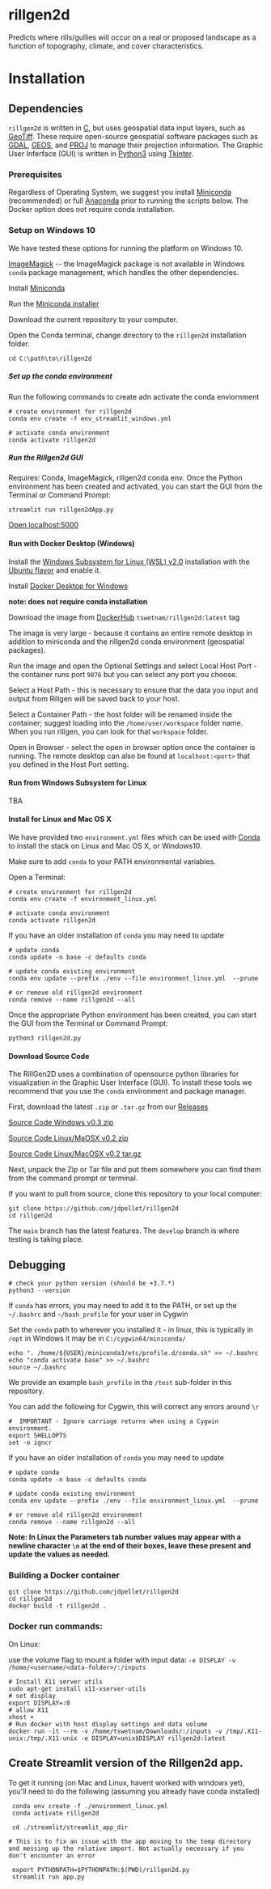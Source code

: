 # rillgen2d

Predicts where rills/gullies will occur on a real or proposed landscape as a function of topography, climate, and cover characteristics.

# Installation

## Dependencies

`rillgen2d` is written in [C](https://en.wikipedia.org/wiki/C_(programming_language)), but uses geospatial data input layers, such as [GeoTiff](https://www.ogc.org/standards/geotiff). These require open-source geospatial software packages such as [GDAL](https://gdal.org/), [GEOS](https://trac.osgeo.org/geos), and [PROJ](https://proj.org/) to manage their projection information. The Graphic User Inferface (GUI) is written in [Python3](https://www.python.org/) using [Tkinter](https://docs.python.org/3/library/tkinter.html).

### Prerequisites

Regardless of Operating System, we suggest you install [Miniconda](https://docs.conda.io/en/latest/miniconda.html) (recommended) or full [Anaconda](https://www.anaconda.com/products/individual) prior to running the scripts below. The Docker option does not require conda installation. 


### Setup on Windows 10 

We have tested these options for running the platform on Windows 10.

[ImageMagick](https://imagemagick.org/script/download.php#windows) -- the ImageMagick package is not available in Windows `conda` package management, which handles the other dependencies.

Install [Miniconda](https://docs.conda.io/en/latest/miniconda.html)

Run the [Miniconda installer](https://docs.conda.io/en/latest/miniconda.html)

Download the current repository to your computer.

Open the Conda terminal, change directory to the `rillgen2d` installation folder.

```
cd C:\path\to\rillgen2d
```

##### Set up the conda environment

Run the following commands to create adn activate the conda enviornment
```
# create environment for rillgen2d
conda env create -f env_streamlit_windows.yml

# activate conda environment
conda activate rillgen2d
```

##### Run the Rillgen2d GUI
Requires: Conda, ImageMagick, rillgen2d conda env.
Once the Python environment has been created and activated, you can start the GUI from the Terminal or Command Prompt:

```
streamlit run rillgen2dApp.py
```
[Open localhost:5000](http://localhost:5000/)

#### Run with Docker Desktop (Windows)

Install the [Windows Subsystem for Linux (WSL) v2.0](https://docs.microsoft.com/en-us/windows/wsl/install-win10) installation with the [Ubuntu flavor](https://ubuntu.com/wsl) and enable it.

Install [Docker Desktop for Windows](https://hub.docker.com/editions/community/docker-ce-desktop-windows)

**note: does not require conda installation**

Download the image from [DockerHub](https://hub.docker.com/u/tswetnam/rillgen2d) `tswetnam/rillgen2d:latest` tag

The image is very large - because it contains an entire remote desktop in addition to miniconda and the rillgen2d conda environment (geospatial packages). 

Run the image and open the Optional Settings and select Local Host Port - the container runs port `9876` but you can select any port you choose.

Select a Host Path - this is necessary to ensure that the data you input and output from Rillgen will be saved back to your host. 

Select a Container Path - the host folder will be renamed inside the container; suggest loading into the `/home/user/workspace` folder name. When you run rillgen, you can look for that `workspace` folder.

Open in Browser - select the open in browser option once the container is running. The remote desktop can also be found at `localhost:<port>` that you defined in the Host Port setting.

#### Run from Windows Subsystem for Linux

TBA

#### Install for Linux and Mac OS X

We have provided two `environment.yml` files which can be used with [Conda](https://docs.conda.io/en/latest/) to install the stack on Linux and Mac OS X, or Windows10.

Make sure to add `conda` to your PATH environmental variables.

Open a Terminal:

```
# create environment for rillgen2d
conda env create -f environment_linux.yml

# activate conda environment
conda activate rillgen2d
```

If you have an older installation of `conda` you may need to update

```
# update conda
conda update -n base -c defaults conda

# update conda existing environment 
conda env update --prefix ./env --file environment_linux.yml  --prune

# or remove old rillgen2d environment
conda remove --name rillgen2d --all
```

Once the appropriate Python environment has been created, you can start the GUI from the Terminal or Command Prompt:

```
python3 rillgen2d.py
```

#### Download Source Code

The RillGen2D uses a combination of opensource python libraries for visualization in the Graphic User Interface (GUI). To install these tools we recommend that you use the `conda` environment and package manager. 

First, download the latest `.zip` or `.tar.gz` from our [Releases](https://github.com/tyson-swetnam/rillgen2d/releases)

[Source Code Windows v0.3 zip](https://github.com/tyson-swetnam/rillgen2d/archive/refs/tags/0.3.zip)

[Source Code Linux/MaOSX v0.2 zip](https://github.com/tyson-swetnam/rillgen2d/archive/refs/tags/0.2.zip)

[Source Code Linux/MacOSX v0.2 tar.gz](https://github.com/tyson-swetnam/rillgen2d/archive/refs/tags/0.2.tar.gz)

Next, unpack the Zip or Tar file and put them somewhere you can find them from the command prompt or terminal. 


If you want to pull from source, clone this repository to your local computer:

```
git clone https://github.com/jdpellet/rillgen2d
cd rillgen2d
```

The `main` branch has the latest features. The `develop` branch is where testing is taking place. 

## Debugging

```
# check your python version (should be +3.7.*)
python3 --version
```

If `conda` has errors, you may need to add it to the PATH, or set up the `~/.bashrc` and `~/bash_profile` for your user in Cygwin

Set the `conda` path to wherever you installed it - in linux, this is typically in `/opt` in Windows it may be in `C:/cygwin64/miniconda/`

```
echo ". /home/${USER}/miniconda3/etc/profile.d/conda.sh" >> ~/.bashrc
echo "conda activate base" >> ~/.bashrc
source ~/.bashrc
```

We provide an example `bash_profile` in the `/test` sub-folder in this repository.

You can add the following for Cygwin, this will correct any errors around `\r` 

```
#  IMPORTANT - Ignore carriage returns when using a Cygwin environment.
export SHELLOPTS
set -o igncr
```

If you have an older installation of `conda` you may need to update

```
# update conda
conda update -n base -c defaults conda

# update conda existing environment 
conda env update --prefix ./env --file environment_linux.yml  --prune

# or remove old rillgen2d environment
conda remove --name rillgen2d --all
```

**Note: In Linux the Parameters tab number values may appear with a newline character `\n` at the end of their boxes, leave these present and update the values as needed.**


### Building a Docker container

```
git clone https://github.com/jdpellet/rillgen2d
cd rillgen2d
docker build -t rillgen2d .
```

### Docker run commands:

On Linux:

use the volume flag to mount a folder with input data: `-e DISPLAY -v /home/<username/<data-folder>/:/inputs` 

```
# Install X11 server utils
sudo apt-get install x11-xserver-utils
# set display
export DISPLAY=:0
# allow X11
xhost +
# Run docker with host display settings and data volume
docker run -it --rm -v /home/tswetnam/Downloads/:/inputs -v /tmp/.X11-unix:/tmp/.X11-unix -e DISPLAY=unix$DISPLAY rillgen2d:latest
```
## Create Streamlit version of the Rillgen2d app.

To get it running (on Mac and Linux, havent worked with windows yet), you'll need to do the following (assuming you already have conda installed)

```
 conda env create -f ./environment_linux.yml
 conda activate rillgen2d

 cd ./streamlit/streamlit_app_dir

# This is to fix an issue with the app moving to the temp directory and messing up the relative import. Not actually necessary if you don't encounter an error
 
 export PYTHONPATH=$PYTHONPATH:$(PWD)/rillgen2d.py
 streamlit run app.py
 ```
